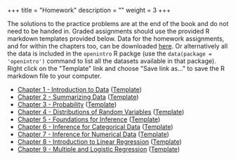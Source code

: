 +++
title = "Homework"
description = ""
weight = 3
+++


The solutions to the practice problems are at the end of the book and do not need to be handed in. Graded assignments should use the provided R markdown templates provided below. Data for the homework assignments, and for within the chapters too, can be downloaded [here](https://github.com/jbryer/DATA606Spring2020/tree/master/course_data/os3_data). Or alternatively all the data is included in the `openintro` R packge (use the `data(package = 'openintro')` command to list all the datasets available in that package). Right click on the "Template" link and choose "Save link as..." to save the R markdown file to your computer.

* [Chapter 1 - Introduction to Data](https://github.com/jbryer/DATA606Spring2020/blob/master/Homework/Homework1.pdf) ([Template](https://raw.githubusercontent.com/jbryer/DATA606Spring2020/master/Homework/Homework1.Rmd))
* [Chapter 2 - Summarizing Data](https://github.com/jbryer/DATA606Spring2020/blob/master/Homework/Homework2.pdf) ([Template](https://raw.githubusercontent.com/jbryer/DATA606Spring2020/master/Homework/Homework2.Rmd))
* [Chapter 3 - Probability](https://github.com/jbryer/DATA606Spring2020/blob/master/Homework/Homework3.pdf) ([Template](https://raw.githubusercontent.com/jbryer/DATA606Spring2020/master/Homework/Homework3.Rmd))
* [Chapter 4 - Distributions of Random Variables](https://github.com/jbryer/DATA606Spring2020/blob/master/Homework/Homework4.pdf) ([Template](https://raw.githubusercontent.com/jbryer/DATA606Spring2020/master/Homework/Homework4.Rmd))
* [Chapter 5 - Foundations for Inference](https://github.com/jbryer/DATA606Spring2020/blob/master/Homework/Homework5.pdf) ([Template](https://raw.githubusercontent.com/jbryer/DATA606Spring2020/master/Homework/Homework5.Rmd))
* [Chapter 6 - Inference for Categorical Data](https://github.com/jbryer/DATA606Spring2020/blob/master/Homework/Homework6.pdf) ([Template](https://raw.githubusercontent.com/jbryer/DATA606Spring2020/master/Homework/Homework6.Rmd))
* [Chapter 7 - Inference for Numerical Data](https://github.com/jbryer/DATA606Spring2020/blob/master/Homework/Homework7.pdf) ([Template](https://raw.githubusercontent.com/jbryer/DATA606Spring2020/master/Homework/Homework7.Rmd))
* [Chapter 8 - Introduction to Linear Regression](https://github.com/jbryer/DATA606Spring2020/blob/master/Homework/Homework8.pdf) ([Template](https://raw.githubusercontent.com/jbryer/DATA606Spring2020/master/Homework/Homework8.Rmd))
* [Chapter 9 - Multiple and Logistic Regression](https://github.com/jbryer/DATA606Spring2020/blob/master/Homework/Homework9.pdf) ([Template](https://raw.githubusercontent.com/jbryer/DATA606Spring2020/master/Homework/Homework9.Rmd))

